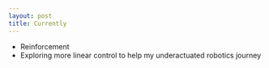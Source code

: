 ```yaml
---
layout: post
title: Currently
---
```

- Reinforcement    
- Exploring more linear control to help my underactuated robotics journey
